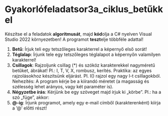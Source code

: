 # Gyakorlófeladatsor3a_ciklus_betűkkel

Készítse el a feladatok **algoritmusát**, majd **kód**olja a C# nyelven Visual Studio 2022 környezetben! A programot **teszt**elje többféle adattal!  
1. **Betű**: Írjuk teli egy tetszőleges karakterrel a képernyő első sorát!
2. **Téglalap**: Írjunk tele egy tetszőleges téglalapot a képernyőn valamilyen karakterrel!
3. **Csillagok**: Rajzoljunk csillag (*) és szóköz karakterekkel nagyméretű betűket, ábrákat! Pl.: I, T, V, X, rombusz, kerítés. Praktika: az egyes rajzolásokhoz készítsünk eljárást. Pl. I() rajzol egy nagy I-t csillagokból. Nehezítés: A program kérje be a kiírandó méretet (a magasság és szélesség lehet arányos, vagy két paraméter is).
4. **Négyzetbe írás**: Kérjünk be egy szöveget majd írjuk ki „körbe”. Pl.: ha a szó „füge”, akkor:
5. **@-ig**: Írjunk programot, amely egy e-mail címből (karakterenként) kiírja a ’@’ előtti részt!
